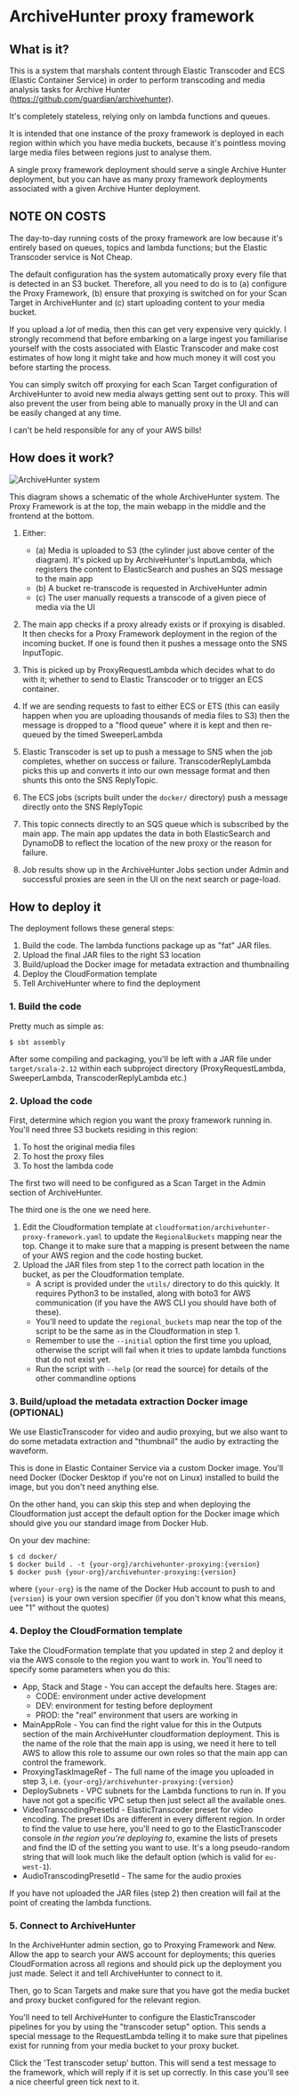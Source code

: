 # ArchiveHunter proxy framework

## What is it?

This is a system that marshals content through Elastic Transcoder and
ECS (Elastic Container Service) in order to perform transcoding and media
analysis tasks for Archive Hunter (https://github.com/guardian/archivehunter).

It's completely stateless, relying only on lambda functions and queues.

It is intended that one instance of the proxy framework is deployed in each
region within which you have media buckets, because it's pointless moving large
media files between regions just to analyse them.

A single proxy framework deployment should serve a single Archive Hunter
deployment, but you can have as many proxy framework deployments associated
with a given Archive Hunter deployment.

## NOTE ON COSTS

The day-to-day running costs of the proxy framework are low because it's entirely based
on queues, topics and lambda functions; but the Elastic Transcoder service is Not Cheap.

The default configuration has the system automatically proxy every file that
is detected in an S3 bucket.
Therefore, all you need to do is to (a) configure the Proxy Framework, 
(b) ensure that proxying is switched on for your Scan Target in ArchiveHunter
and (c) start uploading content to your media bucket.

If you upload a _lot_ of media, then this can get very expensive very quickly.
I strongly recommend that before embarking on a large ingest you familiarise yourself
with the costs associated with Elastic Transcoder and make cost estimates of how
long it might take and how much money it will cost you before starting the process.

You can simply switch off proxying for each Scan Target configuration of ArchiveHunter
to avoid new media always getting sent out to proxy.  This will also prevent the user
from being able to manually proxy in the UI and can be easily changed at any time.

I can't be held responsible for any of your AWS bills!

## How does it work?
![ArchiveHunter system](system_diagram.png)

This diagram shows a schematic of the whole ArchiveHunter system.  The Proxy Framework
is at the top, the main webapp in the middle and the frontend at the bottom.

1. Either:
   - (a) Media is uploaded to S3 (the cylinder just above center of the diagram).
      It's picked up by ArchiveHunter's InputLambda, which registers the content to ElasticSearch
        and pushes an SQS message to the main app
   - (b) A bucket re-transcode is requested in ArchiveHunter admin
   - (c) The user manually requests a transcode of a given piece of media via the UI

2. The main app checks if a proxy already exists or if proxying is disabled. It then checks for
a Proxy Framework deployment in the region of the incoming bucket.  If one is found
   then it pushes a message onto the SNS InputTopic.
3. This is picked up by ProxyRequestLambda which decides what to do with it;
whether to send to Elastic Transcoder or to trigger an ECS container.
4. If we are sending requests to fast to either ECS or ETS (this can easily happen when you
   are uploading thousands of media files to S3) then the message is dropped to a "flood queue"
   where it is kept and then re-queued by the timed SweeperLambda
5. Elastic Transcoder is set up to push a message to SNS when the job completes, whether on
success or failure.  TranscoderReplyLambda picks this up and converts it into our own message format and
   then shunts this onto the SNS ReplyTopic.
6. The ECS jobs (scripts built under the `docker/` directory) push a message directly onto the SNS ReplyTopic
7. This topic connects directly to an SQS queue which is subscribed by the main app.  The main app updates
the data in both ElasticSearch and DynamoDB to reflect the location of the new proxy or the reason for failure.
8. Job results show up in the ArchiveHunter Jobs section under Admin and successful proxies
are seen in the UI on the next search or page-load.
   
## How to deploy it

The deployment follows these general steps:
1. Build the code.  The lambda functions package up as "fat" JAR files.
2. Upload the final JAR files to the right S3 location
3. Build/upload the Docker image for metadata extraction and thumbnailing 
4. Deploy the CloudFormation template
5. Tell ArchiveHunter where to find the deployment

### 1. Build the code

Pretty much as simple as:

```
$ sbt assembly
```

After some compiling and packaging, you'll be left with a JAR file
under `target/scala-2.12` within each subproject directory (ProxyRequestLambda,
SweeperLambda, TranscoderReplyLambda etc.)

### 2. Upload the code

First, determine which region you want the proxy framework running in.  You'll need three
S3 buckets residing in this region:
1. To host the original media files
2. To host the proxy files
3. To host the lambda code

The first two will need to be configured as a Scan Target in the Admin section
of ArchiveHunter.

The third one is the one we need here.

1. Edit the Cloudformation template at `cloudformation/archivehunter-proxy-framework.yaml`
to update the `RegionalBuckets` mapping near the top.
Change it to make sure that a mapping is present between the name of your AWS region
and the code hosting bucket.
2. Upload the JAR files from step 1 to the correct path location in the bucket,
as per the Cloudformation template.  
   - A script is provided under the `utils/` directory to do
   this quickly.  It requires Python3 to be installed, along with boto3 for AWS communication
   (if you have the AWS CLI you should have both of these).
   - You'll need to update the `regional_buckets` map near the top of the script to be the
    same as in the Cloudformation in step 1.
   - Remember to use the `--initial` option the first time you upload, otherwise the script will fail
    when it tries to update lambda functions that do not exist yet.
   - Run the script with `--help` (or read the source) for details of the other commandline options

### 3. Build/upload the metadata extraction Docker image (OPTIONAL)

We use ElasticTranscoder for video and audio proxying, but we also want
to do some metadata extraction and "thumbnail" the audio by extracting the waveform.

This is done in Elastic Container Service via a custom Docker image.  You'll
need Docker (Docker Desktop if you're not on Linux) installed to build the
image, but you don't need anything else.

On the other hand, you can skip this step and when deploying the
Cloudformation just accept the default option for the Docker image which should
give you our standard image from Docker Hub.

On your dev machine:

```
$ cd docker/
$ docker build . -t {your-org}/archivehunter-proxying:{version}
$ docker push {your-org}/archivehunter-proxying:{version}
```

where `{your-org}` is the name of the Docker Hub account to push to and 
`{version}` is your own version specifier (if you don't know what this means,
uee "1" without the quotes)


### 4. Deploy the CloudFormation template

Take the CloudFormation template that you updated in step 2 and deploy it
via the AWS console to the region you want to work in.  You'll need
to specify some parameters when you do this:

- App, Stack and Stage - You can accept the defaults here. Stages are:
   - CODE: environment under active development
   - DEV: environment for testing before deployment
   - PROD: the "real" environment that users are working in
- MainAppRole - You can find the right value for this in the Outputs section
of the main ArchiveHunter cloudformation deployment.  This is the name of the role
  that the main app is using, we need it here to tell AWS to allow this role
  to assume our own roles so that the main app can control the framework.
- ProxyingTaskImageRef - The full name of the image you uploaded in step 3,
i.e. `{your-org}/archivehunter-proxying:{version}`
- DeploySubnets - VPC subnets for the Lambda functions to run in.  If you
  have not got a specific VPC setup then just select all the available ones.
- VideoTranscodingPresetId - ElasticTranscoder preset for video encoding.
The preset IDs are different in every different region. In order to find
  the value to use here, you'll need to go to the ElasticTranscoder console
  _in the region you're deploying to_, examine the lists of presets and find the
  ID of the setting you want to use.  It's a long pseudo-random string that
  will look much like the default option (which is valid for `eu-west-1`).
- AudioTranscodingPresetId - The same for the audio proxies

If you have not uploaded the JAR files (step 2) then creation will fail at the
point of creating the lambda functions.

### 5. Connect to ArchiveHunter

In the ArchiveHunter admin section, go to Proxying Framework and New.
Allow the app to search your AWS account for deployments; this queries
CloudFormation across all regions and should pick up the deployment you 
just made.  Select it and tell ArchiveHunter to connect to it.

Then, go to Scan Targets and make sure that you have got the media bucket
and proxy bucket configured for the relevant region.  

You'll need to tell ArchiveHunter to configure the ElasticTranscoder pipelines
for you by using the "transcoder setup" option.  This sends a special message
to the RequestLambda telling it to make sure that pipelines exist for running from
your media bucket to your proxy bucket.

Click the 'Test transcoder setup' button.  This will send a test message to the framework, which will
reply if it is set up correctly.  In this case you'll see a nice cheerful
green tick next to it.
